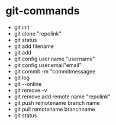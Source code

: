 # git-commands
- git init
- git clone "repolink"
- git status
- git add filename
- git add
- git config user.name "username"
- git config user.email"email"
- git commit -m "commitmessagee
- git log
- git --online
- git remove -v
- git remove add remote name "repolink"
- git push remotename branch name
- git pull remotename branchname
- git status

